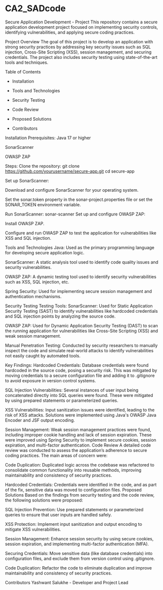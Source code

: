 # CA2_SADcode
Secure Application Development - Project
This repository contains a secure application development project focused on implementing security controls, identifying vulnerabilities, and applying secure coding practices.

Project Overview
The goal of this project is to develop an application with strong security practices by addressing key security issues such as SQL injection, Cross-Site Scripting (XSS), session management, and securing credentials. The project also includes security testing using state-of-the-art tools and techniques.

Table of Contents
- Installation

- Tools and Technologies

- Security Testing

- Code Review

- Proposed Solutions

- Contributors

Installation
Prerequisites:
Java 17 or higher

SonarScanner

OWASP ZAP

Steps:
Clone the repository: 
git clone https://github.com/yourusername/secure-app.git
cd secure-app

Set up SonarScanner:

Download and configure SonarScanner for your operating system.

Set the sonar.token property in the sonar-project.properties file or set the SONAR_TOKEN environment variable.

Run SonarScanner:
sonar-scanner
Set up and configure OWASP ZAP:

Install OWASP ZAP.

Configure and run OWASP ZAP to test the application for vulnerabilities like XSS and SQL injection.

Tools and Technologies
Java: Used as the primary programming language for developing secure application logic.

SonarScanner: A static analysis tool used to identify code quality issues and security vulnerabilities.

OWASP ZAP: A dynamic testing tool used to identify security vulnerabilities such as XSS, SQL injection, etc.

Spring Security: Used for implementing secure session management and authentication mechanisms.

Security Testing
Testing Tools:
SonarScanner: Used for Static Application Security Testing (SAST) to identify vulnerabilities like hardcoded credentials and SQL injection points by analyzing the source code.

OWASP ZAP: Used for Dynamic Application Security Testing (DAST) to scan the running application for vulnerabilities like Cross-Site Scripting (XSS) and weak session management.

Manual Penetration Testing: Conducted by security researchers to manually inspect the code and simulate real-world attacks to identify vulnerabilities not easily caught by automated tools.

Key Findings:
Hardcoded Credentials: Database credentials were found hardcoded in the source code, posing a security risk. This was mitigated by moving credentials to a secure configuration file and adding it to .gitignore to avoid exposure in version control systems.

SQL Injection Vulnerabilities: Several instances of user input being concatenated directly into SQL queries were found. These were mitigated by using prepared statements or parameterized queries.

XSS Vulnerabilities: Input sanitization issues were identified, leading to the risk of XSS attacks. Solutions were implemented using Java's OWASP Java Encoder and JSF output encoding.

Session Management: Weak session management practices were found, including improper cookie handling and lack of session expiration. These were improved using Spring Security to implement secure cookies, session expiration, and multi-factor authentication.
Code Review
A detailed code review was conducted to assess the application’s adherence to secure coding practices. The main areas of concern were:

Code Duplication: Duplicated logic across the codebase was refactored to consolidate common functionality into reusable methods, improving maintainability and consistency of security practices.

Hardcoded Credentials: Credentials were identified in the code, and as part of the fix, sensitive data was moved to configuration files.
Proposed Solutions
Based on the findings from security testing and the code review, the following solutions were proposed:

SQL Injection Prevention: Use prepared statements or parameterized queries to ensure that user inputs are handled safely.

XSS Protection: Implement input sanitization and output encoding to mitigate XSS vulnerabilities.

Session Management: Enhance session security by using secure cookies, session expiration, and implementing multi-factor authentication (MFA).

Securing Credentials: Move sensitive data (like database credentials) into configuration files, and exclude them from version control using .gitignore.

Code Duplication: Refactor the code to eliminate duplication and improve maintainability and consistency of security practices.

Contributors
Yashwant Salukhe - Developer and Project Lead
